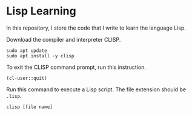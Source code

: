 # Lisp Learning

In this repository, I store the code that I write to learn the language Lisp.

Download the compiler and interpreter CLISP.
```
sudo apt update
sudo apt install -y clisp
```

To exit the CLISP command prompt, run this instruction.
```
(cl-user::quit)
```

Run this command to execute a Lisp script.
The file extension should be `.lisp`.
```
clisp [file name]
```
